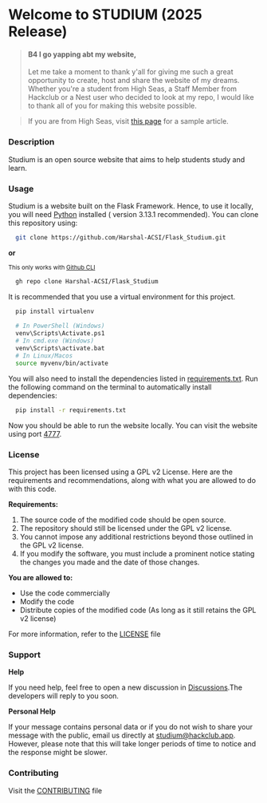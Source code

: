 # Welcome to STUDIUM (2025 Release)

> #### B4 I go yapping abt my website,
> Let me take a moment to thank y'all for giving me such a great opportunity to create,
> host and share the website of my dreams.
> Whether you're a student from High Seas,
> a Staff Member from Hackclub or a Nest user who decided to look at my repo,
> I would like to thank all of you for making this website possible.

> If you are from High Seas, visit [this page](https://studium.hackclub.app/chemistry/inorganic_chemistry/atoms) for a sample article.

### Description

Studium is an open source website that aims to help students study and learn.

### Usage

Studium is a website built on the Flask Framework.
Hence, to use it locally, you will need [Python](https://www.python.org/downloads/release/python-3131/) installed (
version 3.13.1 recommended).
You can clone this repository using:

```bash
  git clone https://github.com/Harshal-ACSI/Flask_Studium.git
```

**or**

<sub>This only works with [Github CLI](https://cli.github.com/)</sub>

```bash
  gh repo clone Harshal-ACSI/Flask_Studium
```

It is recommended that you use a virtual environment for this project.

```bash
  pip install virtualenv
  
  # In PowerShell (Windows)
  venv\Scripts\Activate.ps1
  # In cmd.exe (Windows)
  venv\Scripts\activate.bat
  # In Linux/Macos
  source myvenv/bin/activate
```

You will also need to install the dependencies listed in [requirements.txt](../requirements.txt).
Run the following command on the terminal to automatically install dependencies:

```bash
  pip install -r requirements.txt
```

Now you should be able to run the website locally.
You can visit the website using port [4777](http://127.0.0.1:47777/).

### License

This project has been licensed using a GPL v2 License.
Here are the requirements and recommendations, along with what you are allowed to do with this code.

**Requirements:**

1. The source code of the modified code should be open source.
2. The repository should still be licensed under the GPL v2 license.
3. You cannot impose any additional restrictions beyond those outlined in the GPL v2 license.
4. If you modify the software, you must include a prominent notice stating the changes you made and the date of those
   changes.

**You are allowed to:**

- Use the code commercially
- Modify the code
- Distribute copies of the modified code (As long as it still retains the GPL v2 license)

For more information, refer to the [LICENSE](LICENSE) file

### Support

**Help**

If you need help, feel free to open a new discussion
in [Discussions](https://github.com/Harshal-ACSI/Flask_Studium/discussions/categories/help).The developers will reply
to you soon.

**Personal Help**

If your message contains personal data or if you do not wish to share your message with the public,
email us directly at <a href="mailto: studium@hackclub.app">studium@hackclub.app</a>.
However, please note that this will take longer periods of time to notice and the response might be slower.

### Contributing

Visit the [CONTRIBUTING](CONTRIBUTING.md) file
